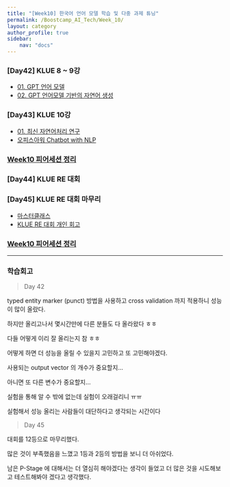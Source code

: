 ```yaml
---
title: "[Week10] 한국어 언어 모델 학습 및 다중 과제 튜닝"
permalink: /Boostcamp_AI_Tech/Week_10/
layout: category
author_profile: true
sidebar:
    nav: "docs"
---
```


### [Day42] KLUE 8 ~ 9강

- [01. GPT 언어 모델]({{site.url}}/boostcamp_ai_tech/week_10/01.-GPT-Language-Model/)
- [02. GPT 언어모델 기반의 자연어 생성]({{site.url}}/boostcamp_ai_tech/week_10/02.-NLG-based-GPT-Language-Model/)

### [Day43] KLUE 10강

- [01. 최신 자연어처리 연구]({{site.url}}/boostcamp_ai_tech/week_10/01.-Recent-NLP-Study/)
- [오피스아워 Chatbot with NLP]({{site.url}}/boostcamp_ai_tech/week_10/OfficeHour-Chatbot-With-NLP/)

### [Week10 피어세션 정리](https://github.com/sangmandu/SangSangPlus/tree/main/Meet-up%20log/Week%202)

### [Day44] KLUE RE 대회

### [Day45] KLUE RE 대회 마무리

- [마스터클래스]({{site.url}}/boostcamp_ai_tech/week_10/MasterClass-KimSunghyun-Master/)
- [KLUE RE 대회 개인 회고]({{site.url}}/boostcamp_ai_tech/week_10/P-Stage-level-2-KLUE-Relation-Extraction/)
 

### [Week10 피어세션 정리](https://github.com/sangmandu/SangSangPlus/tree/main/Meet-up%20log/Week%202)

---
### 학습회고

> Day 42

typed entity marker (punct) 방법을 사용하고 cross validation 까지 적용하니 성능이 많이 
올랐다.

하지만 올리고나서 몇시간만에 다른 분들도 다 올라왔다 ㅎㅎ

다들 어떻게 이리 잘 올리는지 참 ㅎㅎ

어떻게 하면 더 성능을 올릴 수 있을지 고민하고 또 고민해야겠다.

사용되는 output vector 의 개수가 중요할지...

아니면 또 다른 변수가 중요할지...

실험을 통해 알 수 밖에 없는데 실험이 오래걸리니 ㅠㅠ

실험해서 성능 올리는 사람들이 대단하다고 생각되는 시간이다

> Day 45

대회를 12등으로 마무리했다.

많은 것이 부족했음을 느꼈고 1등과 2등의 방법을 보니 더 아쉬었다.

남은 P-Stage 에 대해서는 더 열심히 해야겠다는 생각이 들었고 더 많은 것을 시도해보고 테스트해봐야 겠다고
생각했다.
